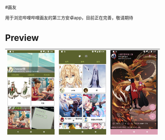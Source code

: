 #画友

用于浏览哔哩哔哩画友的第三方安卓app，目前正在完善，敬请期待

# Preview
|![Preview](./preview/2.png) | ![Preview](./preview/1.png) | ![Preview](./preview/3.png) |
|:-------------------:|:------------------------:|:-----------------:|